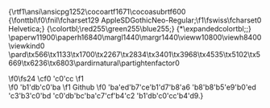{\rtf1\ansi\ansicpg1252\cocoartf1671\cocoasubrtf600
{\fonttbl\f0\fnil\fcharset129 AppleSDGothicNeo-Regular;\f1\fswiss\fcharset0 Helvetica;}
{\colortbl;\red255\green255\blue255;}
{\*\expandedcolortbl;;}
\paperw11900\paperh16840\margl1440\margr1440\vieww10800\viewh8400\viewkind0
\pard\tx566\tx1133\tx1700\tx2267\tx2834\tx3401\tx3968\tx4535\tx5102\tx5669\tx6236\tx6803\pardirnatural\partightenfactor0

\f0\fs24 \cf0 \'c0\'cc
\f1  
\f0 \'b1\'db\'c0\'ba
\f1  Github 
\f0 \'ba\'ed\'b7\'ce\'b1\'d7\'b8\'a6 \'b8\'b8\'b5\'e9\'b0\'ed \'c3\'b3\'c0\'bd \'c0\'db\'bc\'ba\'c7\'cf\'b4\'c2 \'b1\'db\'c0\'cc\'b4\'d9.}